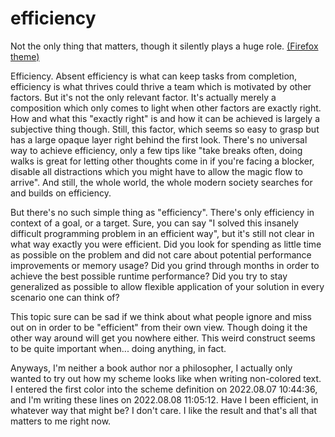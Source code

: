 # efficiency

Not the only thing that matters, though it silently plays a huge role.
[(Firefox theme)](https://color.firefox.com/?theme=XQAAAAK9AgAAAAAAAABBqYhm849SCicxcUHkAiuG_ebZUZXOFqknydaZDq6UH5oxhAf9IrlC4fie0MNIcu3LScQF3tByXz7mR2EGxzYmT-6STTYSfdPnkozO7aEEzJ0RPkLTaphCq73pAFjTBnSEE6CGZzc32hoQybk4voViUh8AshfIpwxbZq59Oa_UxQleRhKE2WXh4VFJvNDzJMxbY0jRtzjLqAjYUxc8_e8gXc8349duEWRdeII3q18tyb29gMquc-r2VfwomFe-XsGzJ9OL_4WwpM_OoDYLvKRdlFWGvXV1D2FuTWLPz2lu6ixafjvagtE0K1VkJnXsFsCaTOK2j9EIpQNO1Wb1yyS_e_z8x-G88ACVbcQz7kcNWn8Vv5XXUyiLMWM_6SRmmmEtrYalPRmwBMrTnYqOia6uAcmFdAF4H1_Wa0rl__T6YqA)

Efficiency. Absent efficiency is what can keep tasks from completion,
efficiency is what thrives could thrive a team which is motivated by other
factors. But it's not the only relevant factor. It's actually merely a
composition which only comes to light when other factors are exactly right. How
and what this "exactly right" is and how it can be achieved is largely a
subjective thing though. Still, this factor, which seems so easy to grasp but
has a large opaque layer right behind the first look. There's no universal way
to achieve efficiency, only a few tips like "take breaks often, doing walks is
great for letting other thoughts come in if you're facing a blocker, disable all
distractions which you might have to allow the magic flow to arrive". And still,
the whole world, the whole modern society searches for and builds on efficiency.

But there's no such simple thing as "efficiency". There's only efficiency in
context of a goal, or a target. Sure, you can say "I solved this insanely
difficult programming problem in an efficient way", but it's still not clear in
what way exactly you were efficient. Did you look for spending as little time as
possible on the problem and did not care about potential performance
improvements or memory usage? Did you grind through months in order to achieve
the best possible runtime performance? Did you try to stay generalized as
possible to allow flexible application of your solution in every scenario one
can think of?

This topic sure can be sad if we think about what people ignore and miss out on
in order to be "efficient" from their own view. Though doing it the other way
around will get you nowhere either. This weird construct seems to be quite
important when... doing anything, in fact.

Anyways, I'm neither a book author nor a philosopher, I actually only wanted to
try out how my scheme looks like when writing non-colored text. I entered the
first color into the scheme definition on 2022.08.07 10:44:36, and I'm writing
these lines on 2022.08.08 11:05:12. Have I been efficient, in whatever way that
might be? I don't care. I like the result and that's all that matters to me
right now.
